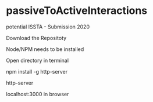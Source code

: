 # passiveToActiveInteractions
potential ISSTA - Submission 2020


Download the Repositoty

Node/NPM needs to be installed

Open directory in terminal

npm install -g http-server

http-server

localhost:3000 in browser

